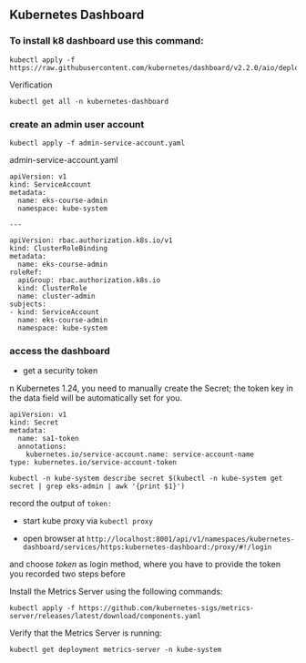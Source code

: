 ## Kubernetes Dashboard

###  To install k8 dashboard use this command:
```
kubectl apply -f https://raw.githubusercontent.com/kubernetes/dashboard/v2.2.0/aio/deploy/recommended.yaml
```
Verification

```
kubectl get all -n kubernetes-dashboard
```

### create an admin user account

```
kubectl apply -f admin-service-account.yaml
```

admin-service-account.yaml
```
apiVersion: v1
kind: ServiceAccount
metadata:
  name: eks-course-admin
  namespace: kube-system

---
  
apiVersion: rbac.authorization.k8s.io/v1
kind: ClusterRoleBinding
metadata:
  name: eks-course-admin
roleRef:
  apiGroup: rbac.authorization.k8s.io
  kind: ClusterRole
  name: cluster-admin
subjects:
- kind: ServiceAccount
  name: eks-course-admin
  namespace: kube-system
```
  
### access the dashboard

* get a security token

n Kubernetes 1.24, you need to manually create the Secret; the token key in the data field will be automatically set for you.
```
apiVersion: v1
kind: Secret
metadata:
  name: sa1-token
  annotations:
    kubernetes.io/service-account.name: service-account-name
type: kubernetes.io/service-account-token
```
```
kubectl -n kube-system describe secret $(kubectl -n kube-system get secret | grep eks-admin | awk '{print $1}')
```

record the output of ```token:```

* start kube proxy via ```kubectl proxy```

* open browser at `http://localhost:8001/api/v1/namespaces/kubernetes-dashboard/services/https:kubernetes-dashboard:/proxy/#!/login`

and choose _token_ as login method, where you have to provide the token you recorded two steps before



Install the Metrics Server using the following commands:
```
kubectl apply -f https://github.com/kubernetes-sigs/metrics-server/releases/latest/download/components.yaml
```
Verify that the Metrics Server is running:
```
kubectl get deployment metrics-server -n kube-system
```
